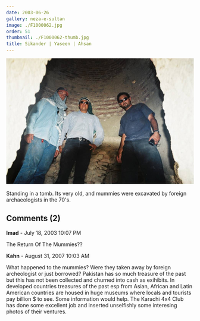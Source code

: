 ```yaml
---
date: 2003-06-26
gallery: neza-e-sultan
image: ./F1000062.jpg
order: 51
thumbnail: ./F1000062-thumb.jpg
title: Sikander | Yaseen | Ahsan
---
```


![Sikander | Yaseen | Ahsan](./F1000062.jpg)

Standing in a tomb. Its very old, and mummies were excavated by foreign archaeologists in the 70's.

<div id="comments">

## Comments (2)

<div id="comment">

**Imad** - July 18, 2003 10:07 PM

The Return Of The Mummies??

</div>

<div id="comment">

**Kahn** - August 31, 2007 10:03 AM

What happened to the mummies? Were they taken away by foreign archeologist or just borrowed? Pakistan has so much treasure of the past but this has not been collected and churned into cash as exihibits. In developed countries treasures of the past esp from Asian, African and Latin American countries are housed in huge museums where locals and tourists pay billion $ to see. Some information would help. The Karachi 4x4 Club has done some excellent job and inserted unselfishly some interesing photos of their ventures.

</div>

</div>